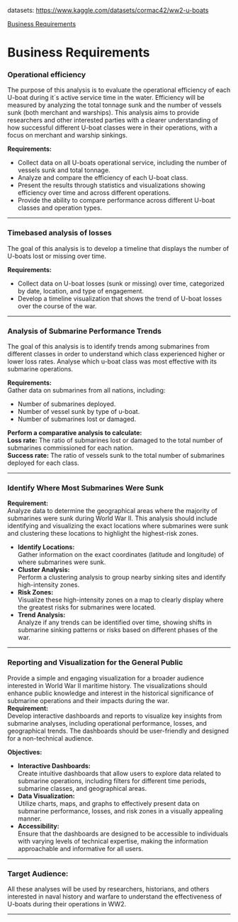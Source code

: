 datasets: https://www.kaggle.com/datasets/cormac42/ww2-u-boats

[Business Requirements](#business-requirements)

# Business Requirements

### **Operational efficiency** 

The purpose of this analysis is to evaluate the operational efficiency of each U-boat during it´s active service time in the water. Efficiency will be measured by analyzing the total tonnage sunk and the number of vessels sunk (both merchant and warships). This analysis aims to provide researchers and other interested parties with a clearer understanding of how successful different U-boat classes were in their operations, with a focus on merchant and warship sinkings.<br>

**Requirements:**
- Collect data on all U-boats operational service, including the number of vessels sunk and total tonnage.
- Analyze and compare the efficiency of each U-boat class.
- Present the results through statistics and visualizations showing efficiency over time and across different operations.
- Provide the ability to compare performance across different U-boat classes and operation types.<br>
<hr>

### **Timebased analysis of losses**

The goal of this analysis is to develop a timeline that displays the number of U-boats lost or missing over time. 

**Requirements:**

- Collect data on U-boat losses (sunk or missing) over time, categorized by date, location, and type of engagement.
- Develop a timeline visualization that shows the trend of U-boat losses over the course of the war.
<hr>

### **Analysis of Submarine Performance Trends**

The goal of this analysis is to identify trends among submarines from different classes in order to understand which class experienced higher or lower loss rates. Analyse which u-boat class was most effective with its submarine operations.

**Requirements:**<br>
Gather data on submarines from all nations, including:
- Number of submarines deployed.
- Number of vessel sunk by type of u-boat.
- Number of submarines lost or damaged.

**Perform a comparative analysis to calculate:**<br>
**Loss rate:** The ratio of submarines lost or damaged to the total number of submarines commissioned for each nation.<br>
**Success rate:** The ratio of vessels sunk to the total number of submarines deployed for each class.
<hr>

### **Identify Where Most Submarines Were Sunk**

**Requirement:**<br>
Analyze data to determine the geographical areas where the majority of submarines were sunk during World War II. This analysis should include identifying and visualizing the exact locations where submarines were sunk and clustering these locations to highlight the highest-risk zones.

- **Identify Locations:** <br>
Gather information on the exact coordinates (latitude and longitude) of where submarines were sunk.<br>
- **Cluster Analysis:** 
<br>Perform a clustering analysis to group nearby sinking sites and identify high-intensity zones.<br>
- **Risk Zones:**<br> 
Visualize these high-intensity zones on a map to clearly display where the greatest risks for submarines were located.<br>
- **Trend Analysis:**<br> 
Analyze if any trends can be identified over time, showing shifts in submarine sinking patterns or risks based on different phases of the war.
<hr>

### **Reporting and Visualization for the General Public**
Provide a simple and engaging visualization for a broader audience interested in World War II maritime history. The visualizations should enhance public knowledge and interest in the historical significance of submarine operations and their impacts during the war.<br>
**Requirement:**<br>
Develop interactive dashboards and reports to visualize key insights from submarine analyses, including operational performance, losses, and geographical trends. The dashboards should be user-friendly and designed for a non-technical audience.

**Objectives:**<br>
- **Interactive Dashboards:** <br>Create intuitive dashboards that allow users to explore data related to submarine operations, including filters for different time periods, submarine classes, and geographical areas.<br>
- **Data Visualization:**<br> Utilize charts, maps, and graphs to effectively present data on submarine performance, losses, and risk zones in a visually appealing manner.<br>
- **Accessibility:**<br> Ensure that the dashboards are designed to be accessible to individuals with varying levels of technical expertise, making the information approachable and informative for all users.<br>
<hr>

### Target Audience:
All these analyses will be used by researchers, historians, and others interested in naval history and warfare to understand the effectiveness of U-boats during their operations in WW2.
<hr>